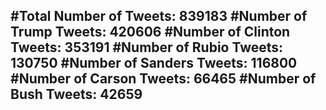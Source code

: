 #Total Number of Tweets: 839183 
#Number of Trump Tweets: 420606
#Number of Clinton Tweets: 353191
#Number of Rubio Tweets: 130750
#Number of Sanders Tweets: 116800
#Number of Carson Tweets: 66465
#Number of Bush Tweets: 42659
---
